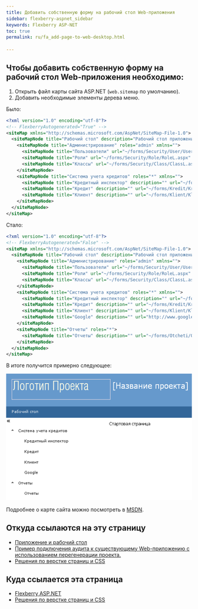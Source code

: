 ```yaml
---
title: Добавить собственную форму на рабочий стол Web-приложения 
sidebar: flexberry-aspnet_sidebar
keywords: Flexberry ASP-NET
toc: true
permalink: ru/fa_add-page-to-web-desktop.html

---
```

## Чтобы добавить собственную форму на рабочий стол Web-приложения необходимо:

1. Открыть файл карты сайта ASP.NET (`web.sitemap` по умолчанию).
2. Добавить необходимые элементы дерева меню.

Было:

```xml
<?xml version="1.0" encoding="utf-8"?>
<!-- FlexberryAutogenerated="True" -->
<siteMap xmlns="http://schemas.microsoft.com/AspNet/SiteMap-File-1.0">
  <siteMapNode title="Рабочий стол" description="Рабочий стол приложения" url="~/Default.aspx" roles="*">
    <siteMapNode title="Администрирование" roles="admin" xmlns="">
      <siteMapNode title="Пользователи" url="~/forms/Security/User/UserL.aspx" />
      <siteMapNode title="Роли" url="~/forms/Security/Role/RoleL.aspx" />
      <siteMapNode title="Классы" url="~/forms/Security/Class/ClassL.aspx" />
    </siteMapNode>
    <siteMapNode title="Система учета кредитов" roles="*" xmlns="">
      <siteMapNode title="Кредитный инспектор" description="" url="~/forms/KreditnyjInspektor/KreditnyjInspektorL.aspx" />
      <siteMapNode title="Кредит" description="" url="~/forms/Kredit/KreditL.aspx" />
      <siteMapNode title="Клиент" description="" url="~/forms/Klient/KlientL.aspx" />
    </siteMapNode>
  </siteMapNode>
</siteMap>
```

Стало:

```xml
<?xml version="1.0" encoding="utf-8"?>
<!-- FlexberryAutogenerated="False" -->
<siteMap xmlns="http://schemas.microsoft.com/AspNet/SiteMap-File-1.0">
  <siteMapNode title="Рабочий стол" description="Рабочий стол приложения" url="~/Default.aspx" roles="*">
    <siteMapNode title="Администрирование" roles="admin" xmlns="">
      <siteMapNode title="Пользователи" url="~/forms/Security/User/UserL.aspx" />
      <siteMapNode title="Роли" url="~/forms/Security/Role/RoleL.aspx" />
      <siteMapNode title="Классы" url="~/forms/Security/Class/ClassL.aspx" />
    </siteMapNode>
    <siteMapNode title="Система учета кредитов" roles="*" xmlns="">
      <siteMapNode title="Кредитный инспектор" description="" url="~/forms/KreditnyjInspektor/KreditnyjInspektorL.aspx" />
      <siteMapNode title="Кредит" description="" url="~/forms/Kredit/KreditL.aspx" />
      <siteMapNode title="Клиент" description="" url="~/forms/Klient/KlientL.aspx" />
      <siteMapNode title="Google" description="" url="http://www.google.com" roles="*" />
    </siteMapNode>
    <siteMapNode title="Отчеты" roles="*">
      <siteMapNode title="Отчеты" description="" url="~/forms/Otcheti/Otcheti.aspx" />
    </siteMapNode>
  </siteMapNode>
</siteMap>
```

В итоге получится примерно следующее:

![](/images/pages/products/flexberry-aspnet/aspnet/web-desktop-plus.png)

Подробнее о карте сайта можно посмотреть в [MSDN](http://msdn.microsoft.com/ru-ru/library/yy2ykkab%28v=vs.100%29.aspx).

## Откуда ссылаются на эту страницу

* [Приложение и рабочий стол](fw_app-desktop.html)
* [Пример подключения аудита к существующему Web-приложению с использованием перегенерации проекта.](fa_audit-web-example.html)
* [Решения по верстке страниц и CSS](fa_page-layout.html)

## Куда ссылается эта страница

* [Flexberry ASP.NET](fa_flexberry-a-s-p-n-e-t.html)
* [Решения по верстке страниц и CSS](ru/fa_page-layout.html)